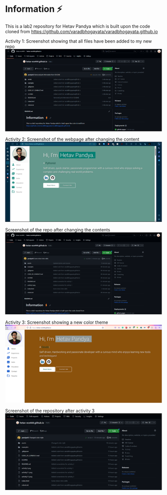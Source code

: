 # Information ⚡️
This is a lab2 repository for Hetav Pandya which is built upon the code cloned from https://github.com/varadbhogayata/varadbhogayata.github.io

Activity 1: Screenshot showing that all files have been added to my new repo
![Alt text](activity1.png)

Activity 2: 
Screenshot of the webpage after changing the content
![Alt text](activity2-1.png)

Screenshot of the repo after changing the contents
![Alt text](activity2-2.png)

Activity 3:
Screenshot showing a new color theme
![Alt text](activity3-1.png)

Screenshot of the repository after activity 3
![Alt text](activity3-2.png)